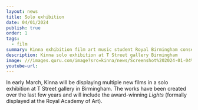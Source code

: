 ```yaml
---
layout: news
title: Solo exhibition
date: 04/01/2024
publish: true
order: 1
tags:
  - film
summary: Kinna exhibition film art music student Royal Birmingham conservatoire rbc bcu birmingham city university T street Sevven Kucuk young artist royal academy of art
description: Kinna solo exhibition at T Street gallery Birmingham
image: ///images.quru.com/image?src=kinna/news/Screenshot%202024-01-04%20at%2015.59.19.png&width=126&height=126
youtube-url:
---
```


In early March, Kinna will be displaying multiple new films in a solo exhibition at T Street gallery in Birmingham. The works have been created over the last few years and will include the award-winning <i>Lights</i> (formally displayed at the Royal Academy of Art).
